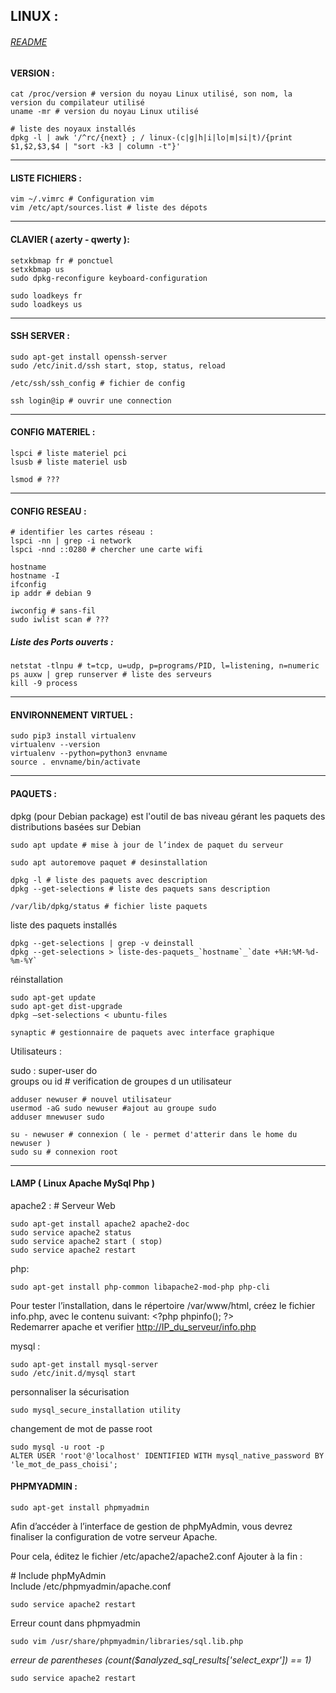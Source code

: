 
LINUX :
----------------------------------------------------------------------------------------------------
   ###### [README](/README.md) 
   
#### VERSION :
    cat /proc/version # version du noyau Linux utilisé, son nom, la version du compilateur utilisé
    uname -mr # version du noyau Linux utilisé
   
    # liste des noyaux installés
    dpkg -l | awk '/^rc/{next} ; / linux-(c|g|h|i|lo|m|si|t)/{print $1,$2,$3,$4 | "sort -k3 | column -t"}'   
---    
#### LISTE FICHIERS :

    vim ~/.vimrc # Configuration vim
    vim /etc/apt/sources.list # liste des dépots 
 ---
#### CLAVIER ( azerty - qwerty ):

    setxkbmap fr # ponctuel
    setxkbmap us
    sudo dpkg-reconfigure keyboard-configuration

    sudo loadkeys fr
    sudo loadkeys us
---
#### SSH SERVER :

    sudo apt-get install openssh-server
    sudo /etc/init.d/ssh start, stop, status, reload

    /etc/ssh/ssh_config # fichier de config

    ssh login@ip # ouvrir une connection
---    
#### CONFIG MATERIEL :

    lspci # liste materiel pci
    lsusb # liste materiel usb
    
    lsmod # ???
---
#### CONFIG RESEAU :
    # identifier les cartes réseau :
    lspci -nn | grep -i network
    lspci -nnd ::0280 # chercher une carte wifi
    
    hostname
    hostname -I
    ifconfig
    ip addr # debian 9
    
    iwconfig # sans-fil
    sudo iwlist scan # ???

##### Liste des Ports ouverts :

    netstat -tlnpu # t=tcp, u=udp, p=programs/PID, l=listening, n=numeric  
    ps auxw | grep runserver # liste des serveurs
    kill -9 process
---    
#### ENVIRONNEMENT VIRTUEL :

    sudo pip3 install virtualenv
    virtualenv --version
    virtualenv --python=python3 envname
    source . envname/bin/activate
---
#### PAQUETS :

dpkg (pour Debian package) est l'outil de bas niveau gérant les paquets
des distributions basées sur Debian

    sudo apt update # mise à jour de l’index de paquet du serveur

    sudo apt autoremove paquet # desinstallation

    dpkg -l # liste des paquets avec description
    dpkg --get-selections # liste des paquets sans description

    /var/lib/dpkg/status # fichier liste paquets

liste des paquets installés

    dpkg --get-selections | grep -v deinstall
    dpkg --get-selections > liste-des-paquets_`hostname`_`date +%H:%M-%d-%m-%Y`

réinstallation

    sudo apt-get update
    sudo apt-get dist-upgrade
    dpkg –set-selections < ubuntu-files

    synaptic # gestionnaire de paquets avec interface graphique

Utilisateurs :

 sudo : super-user do  
 groups ou id # verification de groupes d un utilisateur

    adduser newuser # nouvel utilisateur
    usermod -aG sudo newuser #ajout au groupe sudo
    adduser mnewuser sudo

    su - newuser # connexion ( le - permet d'atterir dans le home du newuser )
    sudo su # connexion root
---
#### LAMP ( Linux Apache MySql Php )

apache2 : # Serveur Web

    sudo apt-get install apache2 apache2-doc
    sudo service apache2 status
    sudo service apache2 start ( stop)
    sudo service apache2 restart

php:

    sudo apt-get install php-common libapache2-mod-php php-cli
    
Pour tester l’installation, dans le répertoire /var/www/html, créez le fichier info.php, 
avec le contenu suivant:  \<?php phpinfo();  ?>  
Redemarrer apache et verifier  <http://IP_du_serveur/info.php> 

mysql :

    sudo apt-get install mysql-server
    sudo /etc/init.d/mysql start

personnaliser la sécurisation

    sudo mysql_secure_installation utility

changement de mot de passe root

    sudo mysql -u root -p
    ALTER USER 'root'@'localhost' IDENTIFIED WITH mysql_native_password BY 'le_mot_de_pass_choisi';

#### PHPMYADMIN :

    sudo apt-get install phpmyadmin

Afin d’accéder à l’interface de gestion de phpMyAdmin, vous devrez finaliser la configuration
de votre serveur Apache.  

Pour cela, éditez le fichier /etc/apache2/apache2.conf
Ajouter à la fin :

\# Include phpMyAdmin  
Include /etc/phpmyadmin/apache.conf  

    sudo service apache2 restart

Erreur count dans phpmyadmin

    sudo vim /usr/share/phpmyadmin/libraries/sql.lib.php
    
*erreur de parentheses (count($analyzed_sql_results['select_expr']) == 1)*

    sudo service apache2 restart
    












